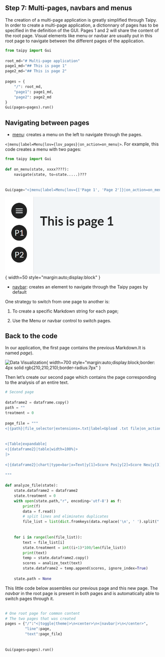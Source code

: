 ## Step 7: Multi-pages, navbars and menus

The creation of a multi-page application is greatly simplified through Taipy. In order to create a multi-page application, a dictionnary of pages has to be specified in the definition of the GUI. Pages 1 and 2 will share the content of the root page. Visual elements like menu or navbar are usually put in this root page to navigate between the different pages of the application.


```python
from taipy import Gui

root_md="# Multi-page application"
page1_md="## This is page 1"
page2_md="## This is page 2"

pages = {
    "/": root_md,
    "page1": page1_md,
    "page2": page2_md
}
Gui(pages=pages).run()
```

## Navigating between pages

- [menu](https://docs.taipy.io/en/latest/manuals/gui/viselements/menu/): creates a menu on the left to navigate through the pages.

`<|menu|label=Menu|lov={lov_pages}|on_action=on_menu|>`. For example, this code creates a menu with two pages:

```python
from taipy import Gui

def on_menu(state, xxxx????):
    navigate(state, to=state.....)???
   

Gui(page="<|menu|label=Menu|lov={['Page 1', 'Page 2']}|on_action=on_menu|>").run()
```

![Menu](menu.png){ width=50 style="margin:auto;display:block" }

- [navbar](): creates an element to navigate through the Taipy pages by default

One strategy to switch from one page to another is:

1. To create a specific Markdown string for each page;

2. Use the Menu or navbar control to switch pages.
 
## Back to the code

In our application, the first page contains the previous Markdown.It is named _page_). 


![Data Visualization](data_visualization.png){ width=700 style="margin:auto;display:block;border: 4px solid rgb(210,210,210);border-radius:7px" }


Then let’s create our second page which contains the page corresponding to the analysis of an entire text.


```python
# Second page

dataframe2 = dataframe.copy()
path = ""
treatment = 0

page_file = """
<|{path}|file_selector|extensions=.txt|label=Upload .txt file|on_action=analyze_file|> <|{f'Downloading {treatment}%...'}|>


<|Table|expandable|
<|{dataframe2}|table|width=100%|>
|>

<|{dataframe2}|chart|type=bar|x=Text|y[1]=Score Pos|y[2]=Score Neu|y[3]=Score Neg|y[4]=Overall|color[1]=green|color[2]=grey|color[3]=red|type[4]=line|height=800px|>

"""

def analyze_file(state):
    state.dataframe2 = dataframe2
    state.treatment = 0
    with open(state.path,"r", encoding='utf-8') as f:
        print(f)
        data = f.read()
        # split lines and eliminates duplicates
        file_list = list(dict.fromkeys(data.replace('\n', ' ').split(".")[:-1]))
    
    
    for i in range(len(file_list)):
        text = file_list[i]
        state.treatment = int((i+1)*100/len(file_list))
        print(text)
        temp = state.dataframe2.copy()
        scores = analize_text(text)
        state.dataframe2 = temp.append(scores, ignore_index=True)
        
    state.path = None
```    

This little code below assembles our previous page and this new page. The _navbar_ in the root page is present in both pages and is automatically able to switch pages through it. 

```python

# One root page for common content
# The two pages that was created
pages = {"/":"<|toggle|theme|>\n<center>\n<|navbar|>\n</center>",
         "line":page,
         "text":page_file}


Gui(pages=pages).run()
```
